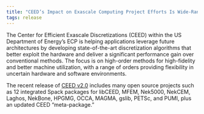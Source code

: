 ```yaml
---
title: "CEED’s Impact on Exascale Computing Project Efforts Is Wide-Ranging"
tags: release
---
```


The Center for Efficient Exascale Discretizations (CEED) within the US Department of Energy’s ECP is helping applications leverage future architectures by developing state-of-the-art discretization algorithms that better exploit the hardware and deliver a significant performance gain over conventional methods. The focus is on high-order methods for high-fidelity and better machine utilization, with a range of orders providing flexibility in uncertain hardware and software environments.

The recent release of [CEED v2.0](https://www.exascaleproject.org/ceeds-impact-on-exascale-computing-project-ecp-efforts-is-wide-ranging/) includes many open source projects such as 12 integrated Spack packages for libCEED, MFEM, Nek5000, NekCEM, Laghos, NekBone, HPGMG, OCCA, MAGMA, gslib, PETSc, and PUMI, plus an updated CEED “meta-package.”
